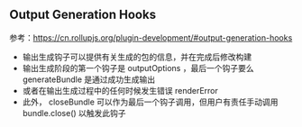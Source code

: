 ## Output Generation Hooks 

参考：https://cn.rollupjs.org/plugin-development/#output-generation-hooks

- 输出生成钩子可以提供有关生成的包的信息，并在完成后修改构建
- 输出生成阶段的第一个钩子是 outputOptions ，最后一个钩子要么 generateBundle 是通过成功生成输出
- 或者在输出生成过程中的任何时候发生错误 renderError
- 此外， closeBundle 可以作为最后一个钩子调用，但用户有责任手动调用 bundle.close() 以触发此钩子
